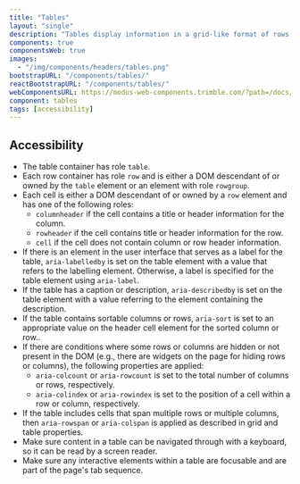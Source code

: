 ```yaml
---
title: "Tables"
layout: "single"
description: "Tables display information in a grid-like format of rows and columns. "
components: true
componentsWeb: true
images:
  - "/img/components/headers/tables.png"
bootstrapURL: "/components/tables/"
reactBootstrapURL: "/components/tables/"
webComponentsURL: https://modus-web-components.trimble.com/?path=/docs/components-data-table--default
component: tables
tags: [accessibility]
---
```


## Accessibility

- The table container has role `table`.
- Each row container has role `row` and is either a DOM descendant of or owned by the `table` element or an element with role `rowgroup`.
- Each cell is either a DOM descendant of or owned by a `row` element and has one of the following roles:
  - `columnheader` if the cell contains a title or header information for the column.
  - `rowheader` if the cell contains title or header information for the row.
  - `cell` if the cell does not contain column or row header information.
- If there is an element in the user interface that serves as a label for the table, `aria-labelledby` is set on the table element with a value that refers to the labelling element. Otherwise, a label is specified for the table element using `aria-label`.
- If the table has a caption or description, `aria-describedby` is set on the table element with a value referring to the element containing the description.
- If the table contains sortable columns or rows, `aria-sort` is set to an appropriate value on the header cell element for the sorted column or row..
- If there are conditions where some rows or columns are hidden or not present in the DOM (e.g., there are widgets on the page for hiding rows or columns), the following properties are applied:
  - `aria-colcount` or `aria-rowcount` is set to the total number of columns or rows, respectively.
  - `aria-colindex` or `aria-rowindex` is set to the position of a cell within a row or column, respectively.
- If the table includes cells that span multiple rows or multiple columns, then `aria-rowspan` or `aria-colspan` is applied as described in grid and table properties.
- Make sure content in a table can be navigated through with a keyboard, so it can be read by a screen reader.
- Make sure any interactive elements within a table are focusable and are part of the page's tab sequence.
